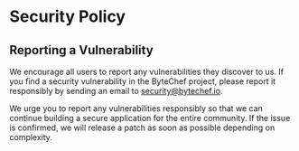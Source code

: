 # Security Policy

## Reporting a Vulnerability

We encourage all users to report any vulnerabilities they discover to us.
If you find a security vulnerability in the ByteChef project, please report it responsibly by sending an email to security@bytechef.io.

We urge you to report any vulnerabilities responsibly so that we can continue building a secure application for the entire community.
If the issue is confirmed, we will release a patch as soon as possible depending on complexity.
